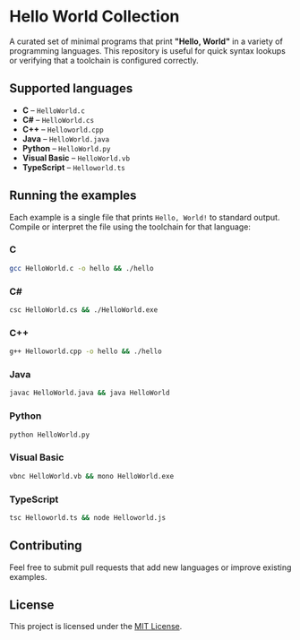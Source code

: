 # Hello World Collection

A curated set of minimal programs that print **"Hello, World"** in a variety of programming languages. This repository is useful for quick syntax lookups or verifying that a toolchain is configured correctly.

## Supported languages

- **C** – `HelloWorld.c`
- **C#** – `HelloWorld.cs`
- **C++** – `Helloworld.cpp`
- **Java** – `HelloWorld.java`
- **Python** – `HelloWorld.py`
- **Visual Basic** – `HelloWorld.vb`
- **TypeScript** – `Helloworld.ts`

## Running the examples
Each example is a single file that prints `Hello, World!` to standard output. Compile or interpret the file using the toolchain for that language:

### C
```bash
gcc HelloWorld.c -o hello && ./hello
```

### C#
```bash
csc HelloWorld.cs && ./HelloWorld.exe
```

### C++
```bash
g++ Helloworld.cpp -o hello && ./hello
```

### Java
```bash
javac HelloWorld.java && java HelloWorld
```

### Python
```bash
python HelloWorld.py
```

### Visual Basic
```bash
vbnc HelloWorld.vb && mono HelloWorld.exe
```

### TypeScript
```bash
tsc Helloworld.ts && node Helloworld.js
```

## Contributing

Feel free to submit pull requests that add new languages or improve existing examples.

## License

This project is licensed under the [MIT License](LICENSE).

